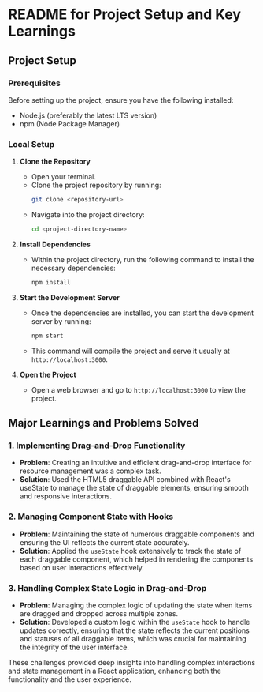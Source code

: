 # README for Project Setup and Key Learnings

## Project Setup

### Prerequisites

Before setting up the project, ensure you have the following installed:

- Node.js (preferably the latest LTS version)
- npm (Node Package Manager)

### Local Setup

1. **Clone the Repository**

   - Open your terminal.
   - Clone the project repository by running:
     ```bash
     git clone <repository-url>
     ```
   - Navigate into the project directory:
     ```bash
     cd <project-directory-name>
     ```

2. **Install Dependencies**

   - Within the project directory, run the following command to install the necessary dependencies:
     ```bash
     npm install
     ```

3. **Start the Development Server**

   - Once the dependencies are installed, you can start the development server by running:
     ```bash
     npm start
     ```
   - This command will compile the project and serve it usually at `http://localhost:3000`.

4. **Open the Project**
   - Open a web browser and go to `http://localhost:3000` to view the project.

## Major Learnings and Problems Solved

### 1. Implementing Drag-and-Drop Functionality

- **Problem**: Creating an intuitive and efficient drag-and-drop interface for resource management was a complex task.
- **Solution**: Used the HTML5 draggable API combined with React's useState to manage the state of draggable elements, ensuring smooth and responsive interactions.

### 2. Managing Component State with Hooks

- **Problem**: Maintaining the state of numerous draggable components and ensuring the UI reflects the current state accurately.
- **Solution**: Applied the `useState` hook extensively to track the state of each draggable component, which helped in rendering the components based on user interactions effectively.

### 3. Handling Complex State Logic in Drag-and-Drop

- **Problem**: Managing the complex logic of updating the state when items are dragged and dropped across multiple zones.
- **Solution**: Developed a custom logic within the `useState` hook to handle updates correctly, ensuring that the state reflects the current positions and statuses of all draggable items, which was crucial for maintaining the integrity of the user interface.

These challenges provided deep insights into handling complex interactions and state management in a React application, enhancing both the functionality and the user experience.
